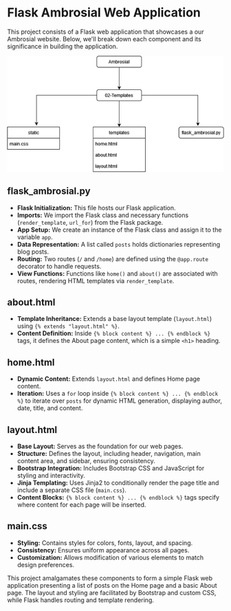 # Flask Ambrosial Web Application

This project consists of a Flask web application that showcases a our Ambrosial website. Below, we'll break down each component and its significance in building the application.

![02-Templates](https://github.com/paschalugwu/Ambrosial/raw/main/02-Templates/images/02-Templates.png)

## flask_ambrosial.py
- **Flask Initialization:** This file hosts our Flask application.
- **Imports:** We import the Flask class and necessary functions (`render_template`, `url_for`) from the Flask package.
- **App Setup:** We create an instance of the Flask class and assign it to the variable `app`.
- **Data Representation:** A list called `posts` holds dictionaries representing blog posts.
- **Routing:** Two routes (`/` and `/home`) are defined using the `@app.route` decorator to handle requests.
- **View Functions:** Functions like `home()` and `about()` are associated with routes, rendering HTML templates via `render_template`.

## about.html
- **Template Inheritance:** Extends a base layout template (`layout.html`) using `{% extends "layout.html" %}`.
- **Content Definition:** Inside `{% block content %} ... {% endblock %}` tags, it defines the About page content, which is a simple `<h1>` heading.

## home.html
- **Dynamic Content:** Extends `layout.html` and defines Home page content.
- **Iteration:** Uses a `for` loop inside `{% block content %} ... {% endblock %}` to iterate over `posts` for dynamic HTML generation, displaying author, date, title, and content.

## layout.html
- **Base Layout:** Serves as the foundation for our web pages.
- **Structure:** Defines the layout, including header, navigation, main content area, and sidebar, ensuring consistency.
- **Bootstrap Integration:** Includes Bootstrap CSS and JavaScript for styling and interactivity.
- **Jinja Templating:** Uses Jinja2 to conditionally render the page title and include a separate CSS file (`main.css`).
- **Content Blocks:** `{% block content %} ... {% endblock %}` tags specify where content for each page will be inserted.

## main.css
- **Styling:** Contains styles for colors, fonts, layout, and spacing.
- **Consistency:** Ensures uniform appearance across all pages.
- **Customization:** Allows modification of various elements to match design preferences.

This project amalgamates these components to form a simple Flask web application presenting a list of posts on the Home page and a basic About page. The layout and styling are facilitated by Bootstrap and custom CSS, while Flask handles routing and template rendering.
